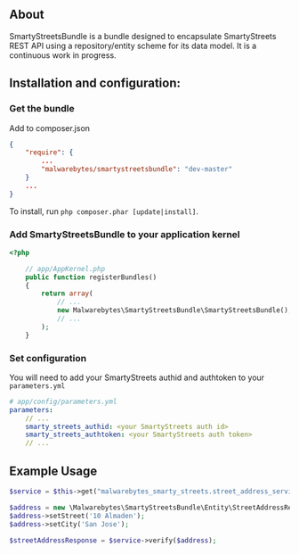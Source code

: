 ## About ##
SmartyStreetsBundle is a bundle designed to encapsulate SmartyStreets REST API using
a repository/entity scheme for its data model. It is a continuous work in progress.


## Installation and configuration:

### Get the bundle

Add to composer.json

``` json
{
    "require": {
        ...
        "malwarebytes/smartystreetsbundle": "dev-master"
    }
    ...
}
```

To install, run `php composer.phar [update|install]`.

### Add SmartyStreetsBundle to your application kernel

``` php
<?php

    // app/AppKernel.php
    public function registerBundles()
    {
        return array(
            // ...
            new Malwarebytes\SmartyStreetsBundle\SmartyStreetsBundle(),
            // ...
        );
    }
```

### Set configuration

You will need to add your SmartyStreets authid and authtoken to your `parameters.yml`

``` yml
# app/config/parameters.yml
parameters:
    // ...
    smarty_streets_authid: <your SmartyStreets auth id>
    smarty_streets_authtoken: <your SmartyStreets auth token> 
    // ...
```
## Example Usage ##

``` php
$service = $this->get("malwarebytes_smarty_streets.street_address_service");

$address = new \Malwarebytes\SmartyStreetsBundle\Entity\StreetAddressRequest();
$address->setStreet('10 Almaden');
$address->setCity('San Jose');

$streetAddressResponse = $service->verify($address);
```